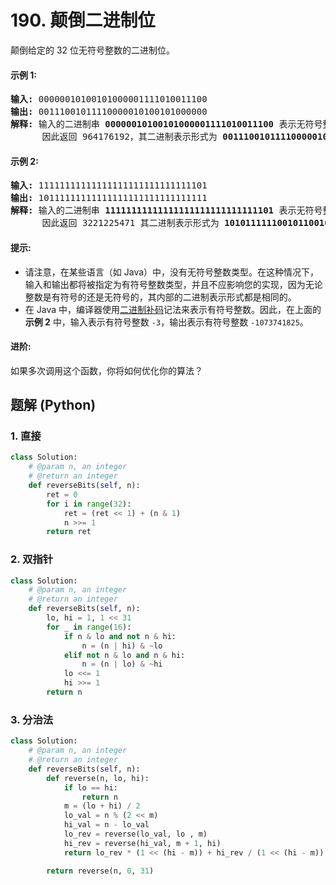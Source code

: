 # 190. 颠倒二进制位
颠倒给定的 32 位无符号整数的二进制位。

#### 示例 1:
<pre>
<strong>输入:</strong> 00000010100101000001111010011100
<strong>输出:</strong> 00111001011110000010100101000000
<strong>解释:</strong> 输入的二进制串 <strong>00000010100101000001111010011100</strong> 表示无符号整数 <strong>43261596</strong>，
      因此返回 964176192，其二进制表示形式为 <strong>00111001011110000010100101000000</strong>。
</pre>

#### 示例 2:
<pre>
<strong>输入:</strong> 11111111111111111111111111111101
<strong>输出:</strong> 10111111111111111111111111111111
<strong>解释:</strong> 输入的二进制串 <strong>11111111111111111111111111111101</strong> 表示无符号整数 <strong>4294967293</strong>，
      因此返回 3221225471 其二进制表示形式为 <strong>10101111110010110010011101101001</strong>。
</pre>

#### 提示:
* 请注意，在某些语言（如 Java）中，没有无符号整数类型。在这种情况下，输入和输出都将被指定为有符号整数类型，并且不应影响您的实现，因为无论整数是有符号的还是无符号的，其内部的二进制表示形式都是相同的。
* 在 Java 中，编译器使用[二进制补码](https://baike.baidu.com/item/%E8%A1%A5%E7%A0%81/6854613?fromtitle=%E4%BA%8C%E8%BF%9B%E5%88%B6%E8%A1%A5%E7%A0%81&fromid=5295284)记法来表示有符号整数。因此，在上面的 **示例 2** 中，输入表示有符号整数 ```-3```，输出表示有符号整数 ```-1073741825```。

#### 进阶:
如果多次调用这个函数，你将如何优化你的算法？

## 题解 (Python)

### 1. 直接
```Python
class Solution:
    # @param n, an integer
    # @return an integer
    def reverseBits(self, n):
        ret = 0
        for i in range(32):
            ret = (ret << 1) + (n & 1)
            n >>= 1
        return ret
```

### 2. 双指针
```Python
class Solution:
    # @param n, an integer
    # @return an integer
    def reverseBits(self, n):
        lo, hi = 1, 1 << 31
        for _ in range(16):
            if n & lo and not n & hi:
                n = (n | hi) & ~lo
            elif not n & lo and n & hi:
                n = (n | lo) & ~hi
            lo <<= 1
            hi >>= 1
        return n
```

### 3. 分治法
```Python
class Solution:
    # @param n, an integer
    # @return an integer
    def reverseBits(self, n):
        def reverse(n, lo, hi):
            if lo == hi:
                return n
            m = (lo + hi) / 2
            lo_val = n % (2 << m)
            hi_val = n - lo_val
            lo_rev = reverse(lo_val, lo , m)
            hi_rev = reverse(hi_val, m + 1, hi)
            return lo_rev * (1 << (hi - m)) + hi_rev / (1 << (hi - m))

        return reverse(n, 0, 31)
```
